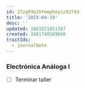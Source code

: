 ```yaml
---
id: 27zg99q1hfmmpbeyiz82fdd
title: '2023-04-19'
desc: ''
updated: 1681821451367
created: 1681748589660
traitIds:
  - journalNote
---
```


### Electrónica Análoga I
- [ ] Terminar taller